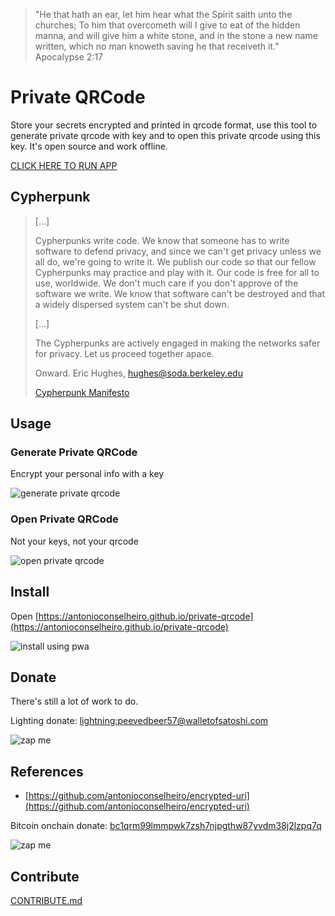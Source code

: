 > "He that hath an ear, let him hear what the Spirit saith unto the
> churches; To him that overcometh will I give to eat of the hidden
> manna, and will give him a white stone, and in the stone a new name
> written, which no man knoweth saving he that receiveth it."
> Apocalypse 2:17

# Private QRCode
Store your secrets encrypted and printed in qrcode format, use this tool to generate private qrcode with key and to open this private qrcode using this key.
It's open source and work offline.

[CLICK HERE TO RUN APP](https://antonioconselheiro.github.io/private-qrcode)

## Cypherpunk
> [...]
> 
> Cypherpunks write code. We know that someone has to write software
> to defend privacy, and since we can't get privacy unless we all do,
> we're going to write it. We publish our code so that our fellow
> Cypherpunks may practice and play with it. Our code is free for all
> to use, worldwide. We don't much care if you don't approve of the
> software we write. We know that software can't be destroyed and that
> a widely dispersed system can't be shut down. 
> 
> [...]
>
> The Cypherpunks are actively engaged in making the networks safer for
> privacy.  Let us proceed together apace.
> 
> Onward.
> Eric Hughes, <hughes@soda.berkeley.edu>
>
> [Cypherpunk Manifesto](https://nakamotoinstitute.org/static/docs/cypherpunk-manifesto.txt)

## Usage
### Generate Private QRCode
Encrypt your personal info with a key

![generate private qrcode](./tutorial/generate-qrcode.gif)

### Open Private QRCode
Not your keys, not your qrcode

![open private qrcode](./tutorial/open-qrcode.gif)

## Install
Open [https://antonioconselheiro.github.io/private-qrcode](https://antonioconselheiro.github.io/private-qrcode)

![install using pwa](./tutorial/select-install.jpeg)

## Donate
There's still a lot of work to do.

Lighting donate: <a href="lightning:peevedbeer57@walletofsatoshi.com">lightning:peevedbeer57@walletofsatoshi.com</a>

![zap me](https://raw.githubusercontent.com/antonioconselheiro/antonioconselheiro/main/img/qrcode-wallet-lighting.png)

## References
- [https://github.com/antonioconselheiro/encrypted-uri](https://github.com/antonioconselheiro/encrypted-uri)

Bitcoin onchain donate: <a href="bitcoin:bc1qrm99lmmpwk7zsh7njpgthw87yvdm38j2lzpq7q">bc1qrm99lmmpwk7zsh7njpgthw87yvdm38j2lzpq7q</a>

![zap me](https://raw.githubusercontent.com/antonioconselheiro/antonioconselheiro/main/img/qrcode-wallet-bitcoin.png)

## Contribute
[CONTRIBUTE.md](./CONTRIBUTE.md)
